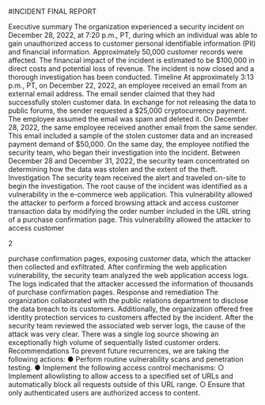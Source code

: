 #INCIDENT FINAL REPORT

Executive summary
The organization experienced a security incident on December 28, 2022, at 7:20 p.m., PT,
during which an individual was able to gain unauthorized access to customer personal
identifiable information (PII) and financial information. Approximately 50,000 customer
records were affected. The financial impact of the incident is estimated to be $100,000 in
direct costs and potential loss of revenue. The incident is now closed and a thorough
investigation has been conducted.
Timeline
At approximately 3:13 p.m., PT, on December 22, 2022, an employee received an email from an
external email address. The email sender claimed that they had successfully stolen customer
data. In exchange for not releasing the data to public forums, the sender requested a $25,000
cryptocurrency payment. The employee assumed the email was spam and deleted it.
On December 28, 2022, the same employee received another email from the same sender.
This email included a sample of the stolen customer data and an increased payment demand
of $50,000.
On the same day, the employee notified the security team, who began their investigation into
the incident. Between December 28 and December 31, 2022, the security team concentrated
on determining how the data was stolen and the extent of the theft.
Investigation
The security team received the alert and traveled on-site to begin the investigation.
The root cause of the incident was identified as a vulnerability in the e-commerce web
application. This vulnerability allowed the attacker to perform a forced browsing attack and
access customer transaction data by modifying the order number included in the URL string of
a purchase confirmation page. This vulnerability allowed the attacker to access customer

2

purchase confirmation pages, exposing customer data, which the attacker then collected and
exfiltrated.
After confirming the web application vulnerability, the security team analyzed the web
application access logs. The logs indicated that the attacker accessed the information of
thousands of purchase confirmation pages.
Response and remediation
The organization collaborated with the public relations department to disclose the data breach
to its customers. Additionally, the organization offered free identity protection services to
customers affected by the incident.
After the security team reviewed the associated web server logs, the cause of the attack was
very clear. There was a single log source showing an exceptionally high volume of sequentially
listed customer orders.
Recommendations
To prevent future recurrences, we are taking the following actions:
● Perform routine vulnerability scans and penetration testing.
● Implement the following access control mechanisms:
○ Implement allowlisting to allow access to a specified set of URLs and
automatically block all requests outside of this URL range.
○ Ensure that only authenticated users are authorized access to content.
